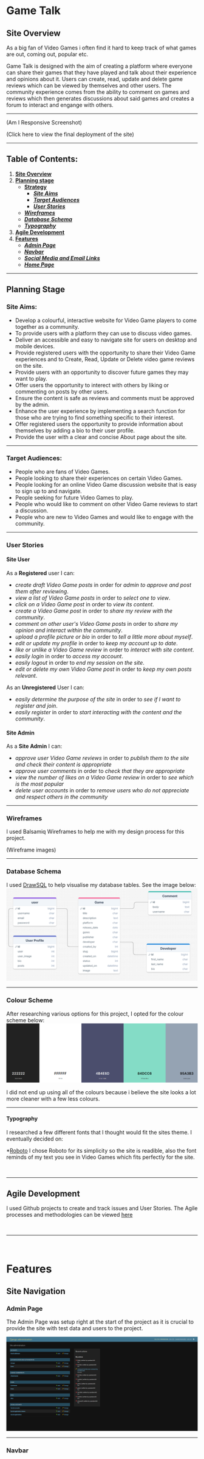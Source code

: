# **Game Talk**
## **Site Overview**

As a big fan of Video Games i often find it hard to keep track of what games are out, coming out, popular etc. 

Game Talk is designed with the aim of creating a platform where everyone can share their games that they have played and talk about their experience and opinions about it. Users can create, read, update and delete game reviews which can be viewed by themselves and other users. The community experience comes from the ability to comment on games and reviews which then generates discussions about said games and creates a forum to interact and engange with others.

<hr>

(Am I Responsive Screenshot)

(Click here to view the final deployment of the site)

<hr>

## Table of Contents:
1. [**Site Overview**](#site-overview)
1. [**Planning stage**](#planning-stage)
    * [**Strategy**](#strategy)
      * [***Site Aims***](#site-aims)
      * [***Target Audiences***](#target-audiences)
      * [***User Stories***](#user-stories)
    * [***Wireframes***](#wireframes)
    * [***Database Schema***](#database-schema)
    * [***Typography***](#typography)
1. [**Agile Development**](#agile-development)
1. [**Features**](#features)
    * [***Admin Page***](#admin-page)
    * [***Navbar***](#navbar)
    * [***Social Media and Email Links***](#social-media-and-email-links)
    * [***Home Page***](#home-page)

<hr>

## **Planning Stage**
### **Site Aims:**

* Develop a colourful, interactive website for Video Game players to come together as a community.
* To provide users with a platform they can use to discuss video games.
* Deliver an accessible and easy to navigate site for users on desktop and mobile devices.
* Provide registered users with the opportunity to share their Video Game experiences and to Create, Read, Update or Delete video game reviews on the site.
* Provide users with an opportunity to discover future games they may want to play.
* Offer users the opportunity to interect with others by liking or commenting on posts by other users.
* Ensure the content is safe as reviews and comments must be approved by the admin.
* Enhance the user experience by implementing a search function for those who are trying to find something specific to their interest.
* Offer registered users the opportunity to provide information about themselves by adding a bio to their user profile.
* Provide the user with a clear and concise About page about the site.

<hr>

### **Target Audiences:**

* People who are fans of Video Games.
* People looking to share their experiences on certain Video Games.
* People looking for an online Video Game discussion website that is easy to sign up to and navigate.
* People seeking for future Video Games to play.
* People who would like to comment on other Video Game reviews to start a discussion.
* People who are new to Video Games and would like to engage with the community.

<hr>

### **User Stories**

#### **Site User**
As a **Registered** user I can:
* *create draft Video Game posts* in order for *admin to approve and post them after reviewing*.
* *view a list of Video Game posts* in order to *select one to view*.
* *click on a Video Game post* in order to *view its content*.
* *create a Video Game post* in order to *share my review with the community*.
* *comment on other user's Video Game posts* in order to *share my opinion and interact within the community*.
* *upload a profile picture or bio* in order to *tell a little more about myself*.
* *edit or update my profile* in order to *keep my account up to date*.
* *like or unlike a Video Game review* in order to *interact with site content*.
* *easily login* in order to *access my account*.
* *easily logout* in order to *end my session on the site*.
* *edit or delete my own Video Game post* in order to *keep my own posts relevant*.

As an **Unregistered** User I can:
* *easily determine the purpose of the site* in order to *see if I want to register and join*.
* *easily register* in order to *start interacting with the content and the community*.

#### **Site Admin**
As a **Site Admin** I can:
* *approve user Video Game reviews* in order to *publish them to the site and check their content is appropriate*
* *approve user comments* in order to *check that they are appropriate*
* *view the number of likes on a Video Game review* in order to *see which is the most popular*
* *delete user accounts* in order to *remove users who do not appreciate and respect others in the community*

<hr>

### **Wireframes**

I used Balsamiq Wireframes to help me with my design process for this project.

(Wireframe images)

<hr>

### **Database Schema**
I used [DrawSQL](https://drawsql.app/) to help visualise my database tables. See the image below:
![Database Schema](docs/images/DrawSQL-diagram.png)

<hr>

### **Colour Scheme**
After researching various options for this project, I opted for the colour scheme below:
![Colour Palette](docs/images/colour-pallette.png)

I did not end up using all of the colours because i believe the site looks a lot more cleaner with a few less colours.

<hr>

#### **Typography**

I researched a few different fonts that I thought would fit the sites theme. I eventually decided on:

*[Roboto](https://fonts.google.com/specimen/Roboto)
I chose Roboto for its simplicity so the site is readible, also the font reminds of my text you see in Video Games which fits perfectly for the site.

​<hr>

## Agile Development

I used Github projects to create and track issues and User Stories. The Agile processes and methodologies can be viewed [here](/AGILE.md)

<br>
<hr>
<br>

# **Features**

## **Site Navigation**

### **Admin Page**

The Admin Page was setup right at the start of the project as it is crucial to provide the site with test data and users to the project.

![Screenshot of admin page](docs/images/admin-page.png)

<hr>

### **Navbar**
​
